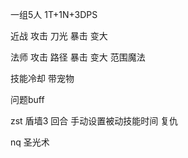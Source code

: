 一组5人
1T+1N+3DPS

近战 攻击 刀光 
  暴击 变大 

法师 攻击 路径
  暴击 变大
 范围魔法

技能冷却
带宠物

问题buff


zst 盾墙3 回合 手动设置被动技能时间
    复仇 

nq 圣光术